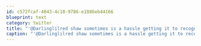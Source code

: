 ```yaml
---
id: c572fcaf-4043-4c10-9786-e1886eb44166
blueprint: text
category: twitter
title: "'@Darlinglilred shaw sometimes is a hassle getting it to recognize both."
caption: "'@Darlinglilred shaw sometimes is a hassle getting it to recognize both."
---
```

